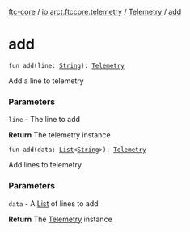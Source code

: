 [ftc-core](../../index.md) / [io.arct.ftccore.telemetry](../index.md) / [Telemetry](index.md) / [add](./add.md)

# add

`fun add(line: `[`String`](https://kotlinlang.org/api/latest/jvm/stdlib/kotlin/-string/index.html)`): `[`Telemetry`](index.md)

Add a line to telemetry

### Parameters

`line` - The line to add

**Return**
The telemetry instance

`fun add(data: `[`List`](https://kotlinlang.org/api/latest/jvm/stdlib/kotlin.collections/-list/index.html)`<`[`String`](https://kotlinlang.org/api/latest/jvm/stdlib/kotlin/-string/index.html)`>): `[`Telemetry`](index.md)

Add lines to telemetry

### Parameters

`data` - A [List](https://kotlinlang.org/api/latest/jvm/stdlib/kotlin.collections/-list/index.html) of lines to add

**Return**
The [Telemetry](index.md) instance

